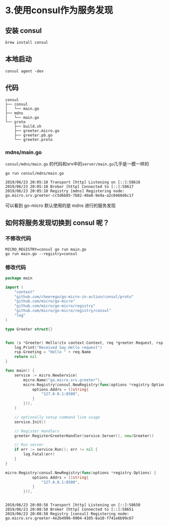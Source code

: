 # 3.使用consul作为服务发现

## 安装 consul 

```
brew install consul
```

## 本地启动
```
consul agent -dev
```
## 代码

```
consul
├── consul
│   └── main.go
├── mdns
│   └── main.go
└── proto
    ├── build.sh
    ├── greeter.micro.go
    ├── greeter.pb.go
    └── greeter.proto
```

### mdns/main.go

`consul/mdns/main.go` 的代码和srv中的`server/main.go`几乎是一模一样的

`go run consul/mdns/main.go`

```
2019/06/23 20:05:10 Transport [http] Listening on [::]:58616
2019/06/23 20:05:10 Broker [http] Connected to [::]:58617
2019/06/23 20:05:10 Registry [mdns] Registering node: go.micro.srv.greeter-cc5d6b85-7b82-40a8-9e9a-a2c0468d6c17
```

可以看到 go-micro 默认使用的是 mdns 进行的服务发现

## 如何将服务发现切换到 consul 呢？

### 不修改代码
```
MICRO_REGISTRY=consul go run main.go
go run main.go --registry=consul
```

### 修改代码
```go
package main

import (
	"context"
	"github.com/cheerego/go-micro-in-action/consul/proto"
	"github.com/micro/go-micro"
	"github.com/micro/go-micro/registry"
	"github.com/micro/go-micro/registry/consul"
	"log"
)

type Greeter struct{}


func (s *Greeter) Hello(ctx context.Context, req *greeter.Request, rsp *greeter.Response) error {
	log.Print("Received Say.Hello request")
	rsp.Greeting = "Hello " + req.Name
	return nil
}

func main() {
	service := micro.NewService(
		micro.Name("go.micro.srv.greeter"),
		micro.Registry(consul.NewRegistry(func(options *registry.Options) {
			options.Addrs = []string{
				"127.0.0.1:8500",
			}
		})),
	)

	// optionally setup command line usage
	service.Init()

	// Register Handlers
	greeter.RegisterGreeterHandler(service.Server(), new(Greeter))

	// Run server
	if err := service.Run(); err != nil {
		log.Fatal(err)
	}
}

```

```go
micro.Registry(consul.NewRegistry(func(options *registry.Options) {
			options.Addrs = []string{
				"127.0.0.1:8500",
			}
		})),
```

```

2019/06/23 20:08:58 Transport [http] Listening on [::]:58650
2019/06/23 20:08:58 Broker [http] Connected to [::]:58651
2019/06/23 20:08:58 Registry [consul] Registering node: go.micro.srv.greeter-4e2b4996-0904-4105-8a10-f741e6b99c67
```